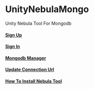 # UnityNebulaMongo
Unity Nebula Tool For Mongodb

#### [Sign Up](SignUp.md)
#### [Sign In](SignIn.md)
#### [Mongodb Manager](MongodbManager.md)
#### [Update Connection Url](UpdateConnectionUrl.md)
#### [How To Install Nebula Tool](NebulaInstall.md)

